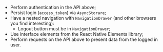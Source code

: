 - Perform authentication in the API above;
- Persist login (`access_token`) via `AsyncStorare`;
- Have a nested navigation with `NavigationDrawer` (and other browsers you find interesting):
   - Logout button must be in `NavigationDrawer`;
- Use interface elements from the React Native Elements library;
- Perform requests on the API above to present data from the logged in user.